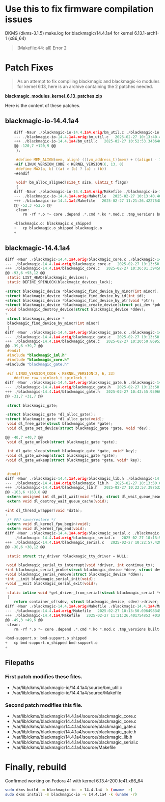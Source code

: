 # Use this to fix firmware compilation issues

DKMS (dkms-3.1.5) make.log for blackmagic/14.4.1a4 for kernel 6.13.1-arch1-1 (x86_64)

> [Makefile:44: all] Error 2

# Patch Fixes

> As an attempt to fix compiling blackmagic and blackmagic-io modules for kernel 6.13, here is an archive containing the 2 patches needed.

**blackmagic_modules_kernel_6.13_patches.zip**

Here is the content of these patches.

## blackmagic-io-14.4.1a4
```c
    diff -Naur ./blackmagic-io-14.4.1a4.orig/bm_util.c ./blackmagic-io-14.4.1a4/bm_util.c
    --- ./blackmagic-io-14.4.1a4.orig/bm_util.c   2025-02-27 10:13:40.489497737 +0100
    +++ ./blackmagic-io-14.4.1a4/bm_util.c   2025-02-27 10:52:53.343646525 +0100
    @@ -120,7 +120,9 @@
     };
     
     #define MEM_ALIGN(mem, align) (((vm_address_t)(mem) + ((align) - 1)) & ~((align) - 1))
    +#if LINUX_VERSION_CODE < KERNEL_VERSION(6, 13, 0)
     #define MAX(a, b) ((a) > (b) ? (a) : (b))
    +#endif
     
     void* bm_alloc_aligned(size_t size, uint32_t flags)
     {
    diff -Naur ./blackmagic-io-14.4.1a4.orig/Makefile ./blackmagic-io-14.4.1a4/Makefile
    --- ./blackmagic-io-14.4.1a4.orig/Makefile   2025-02-27 10:13:40.461497735 +0100
    +++ ./blackmagic-io-14.4.1a4/Makefile   2025-02-27 11:21:26.422754854 +0100
    @@ -52,3 +52,6 @@
     clean:
        rm -rf *.o *~ core .depend .*.cmd *.ko *.mod.c .tmp_versions built-in.o Module.symvers Module.markers modules.order
     
    +blackmagic.o: blackmagic.o_shipped
    +   cp blackmagic.o_shipped blackmagic.o
    +
```

## blackmagic-14.4.1a4

```c
diff -Naur ./blackmagic-14.4.1a4.orig/blackmagic_core.c ./blackmagic-14.4.1a4/blackmagic_core.c
--- ./blackmagic-14.4.1a4.orig/blackmagic_core.c   2025-02-27 10:13:50.096498345 +0100
+++ ./blackmagic-14.4.1a4/blackmagic_core.c   2025-02-27 10:36:01.394582532 +0100
@@ -93,6 +93,12 @@
 static LIST_HEAD(blackmagic_devices);
 static DEFINE_SPINLOCK(blackmagic_devices_lock);
 
+struct blackmagic_device *blackmagic_find_device_by_minor(int minor);
+struct blackmagic_device *blackmagic_find_device_by_id(int id);
+struct blackmagic_device *blackmagic_find_device_by_ptr(void *ptr);
+struct blackmagic_device *blackmagic_create_device(struct pci_dev *pdev);
+void blackmagic_destroy_device(struct blackmagic_device *ddev);
+
 struct blackmagic_device *
 blackmagic_find_device_by_minor(int minor)
 {
diff -Naur ./blackmagic-14.4.1a4.orig/blackmagic_gate.c ./blackmagic-14.4.1a4/blackmagic_gate.c
--- ./blackmagic-14.4.1a4.orig/blackmagic_gate.c   2025-02-27 10:13:50.096498345 +0100
+++ ./blackmagic-14.4.1a4/blackmagic_gate.c   2025-02-27 10:20:50.869524953 +0100
@@ -39,6 +39,7 @@
 #endif
 #include "blackmagic_iml.h"
 #include "blackmagic_core.h"
+#include "blackmagic_gate.h"
 
 #if LINUX_VERSION_CODE < KERNEL_VERSION(2, 6, 33)
    #define raw_spinlock_t spinlock_t
diff -Naur ./blackmagic-14.4.1a4.orig/blackmagic_gate.h ./blackmagic-14.4.1a4/blackmagic_gate.h
--- ./blackmagic-14.4.1a4.orig/blackmagic_gate.h   2025-02-27 10:13:50.096498345 +0100
+++ ./blackmagic-14.4.1a4/blackmagic_gate.h   2025-02-27 10:42:55.959608748 +0100
@@ -31,7 +31,7 @@
 
 struct blackmagic_gate;
 
-struct blackmagic_gate *dl_alloc_gate();
+struct blackmagic_gate *dl_alloc_gate(void);
 void dl_free_gate(struct blackmagic_gate *gate);
 void dl_gate_set_device(struct blackmagic_gate *gate, void *dev);
 
@@ -40,7 +40,7 @@
 void dl_gate_unlock(struct blackmagic_gate *gate);
 
 int dl_gate_sleep(struct blackmagic_gate *gate, void* key);
-void dl_gate_wakeup(struct blackmagic_gate *gate);
+void dl_gate_wakeup(struct blackmagic_gate *gate, void* key);
 
 
 #endif
diff -Naur ./blackmagic-14.4.1a4.orig/blackmagic_lib.h ./blackmagic-14.4.1a4/blackmagic_lib.h
--- ./blackmagic-14.4.1a4.orig/blackmagic_lib.h   2025-02-27 10:13:50.096498345 +0100
+++ ./blackmagic-14.4.1a4/blackmagic_lib.h   2025-02-27 10:22:57.397532954 +0100
@@ -163,6 +163,8 @@
 extern unsigned int dl_poll_wait(void *filp, struct dl_wait_queue_head_t *queue, void *wait, int write);
 extern void dl_destroy_wait_queue_cache(void);
 
+int dl_thread_wrapper(void *data);
+
 /* FPU save/restore */
 extern void dl_kernel_fpu_begin(void);
 extern void dl_kernel_fpu_end(void);
diff -Naur ./blackmagic-14.4.1a4.orig/blackmagic_serial.c ./blackmagic-14.4.1a4/blackmagic_serial.c
--- ./blackmagic-14.4.1a4.orig/blackmagic_serial.c   2025-02-27 10:13:50.097498345 +0100
+++ ./blackmagic-14.4.1a4/blackmagic_serial.c   2025-02-27 10:22:57.429532956 +0100
@@ -38,6 +38,12 @@
 
 static struct tty_driver *blackmagic_tty_driver = NULL;
 
+void blackmagic_serial_tx_interrupt(void *driver, int continue_tx);
+int blackmagic_serial_probe(struct blackmagic_device *ddev, struct device *dev);
+void blackmagic_serial_remove(struct blackmagic_device *ddev);
+int __init blackmagic_serial_init(void);
+void __exit blackmagic_serial_exit(void);
+
 static inline void *get_driver_from_serial(struct blackmagic_serial *sdev)
 {
    return container_of(sdev, struct blackmagic_device, sdev)->driver;
diff -Naur ./blackmagic-14.4.1a4.orig/Makefile ./blackmagic-14.4.1a4/Makefile
--- ./blackmagic-14.4.1a4.orig/Makefile   2025-02-27 10:13:50.096498345 +0100
+++ ./blackmagic-14.4.1a4/Makefile   2025-02-27 11:21:26.401754853 +0100
@@ -49,3 +49,6 @@
 clean:
    rm -rf *.o *~ core .depend .*.cmd *.ko *.mod.c .tmp_versions built-in.o Module.symvers Module.markers modules.order
 
+bmd-support.o: bmd-support.o_shipped
+   cp bmd-support.o_shipped bmd-support.o
+
```

## Filepaths

### First patch modifies these files.
- /var/lib/dkms/blackmagic-io/14.4.1a4/source/bm_util.c
- /var/lib/dkms/blackmagic-io/14.4.1a4/source/Makefile

### Second patch modifies this file.
- /var/lib/dkms/blackmagic/14.4.1a4/source/blackmagic_core.c
- /var/lib/dkms/blackmagic/14.4.1a4/source/blackmagic_core.c
- /var/lib/dkms/blackmagic/14.4.1a4/source/blackmagic_gate.c
- /var/lib/dkms/blackmagic/14.4.1a4/source/blackmagic_gate.h
- /var/lib/dkms/blackmagic/14.4.1a4/source/blackmagic_lib.h
- /var/lib/dkms/blackmagic/14.4.1a4/source/blackmagic_serial.c
- /var/lib/dkms/blackmagic/14.4.1a4/source/Makefile

# Finally, rebuild

Confirmed working on Fedora 41 with kernel 6.13.4-200.fc41.x86_64

```bash
sudo dkms build -m blackmagic-io -v 14.4.1a4 -k (uname -r)
sudo dkms install -m blackmagic-io -v 14.4.1a4 -k (uname -r)
```

